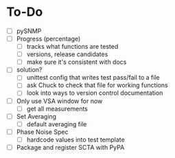 # To-Do

* [ ] pySNMP
* [ ] Progress (percentage)
	- [ ] tracks what functions are tested
	- [ ] versions, release candidates
	- [ ] make sure it's consistent with docs  
* [ ] solution?
	- [ ] unittest config that writes test pass/fail to a file
	- [ ] ask Chuck to check that file for working functions
	- [ ] look into ways to version control documentation

* [ ] Only use VSA window for now
	- [ ] get all measurements

* [ ] Set Averaging
	- [ ] default averaging file

* [ ] Phase Noise Spec
	- [ ] hardcode values into test template

* [ ] Package and register SCTA with PyPA